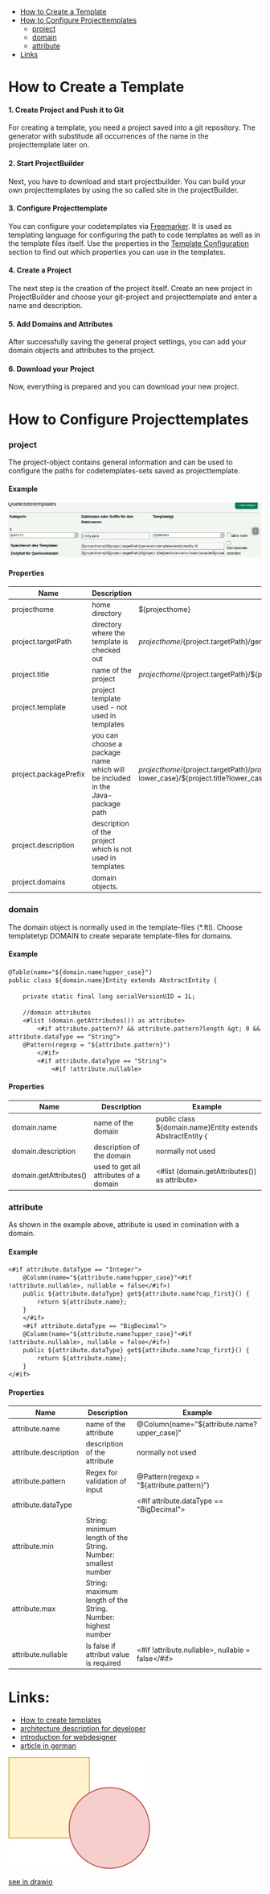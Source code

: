 
- [How to Create a Template](#how-to-create-a-template)
- [How to Configure Projecttemplates](#how-to-configure-projecttemplates)
  * [project](#project)
  * [domain](#domain)
  * [attribute](#attribute)
- [Links](#links)


# How to Create a Template

#### 1. Create Project and Push it to Git

For creating a template, you need a project saved into a git repository. The generator with substitude all occurrences of the name in the projecttemplate later on.

#### 2. Start ProjectBuilder

Next, you have to download and start projectbuilder. You can build your own projecttemplates by using the so called site in the projectBuilder. 

#### 3. Configure Projecttemplate

You can configure your codetemplates via [Freemarker](https://freemarker.apache.org/). It is used as templating language for configuring the path to code templates as well as in the template files itself. Use the properties in the [Template Configuration](#template-configuration) section to find out which properties you can use in the templates.

#### 4. Create a Project

The next step is the creation of the project itself. Create an new project in ProjectBuilder and choose your git-project and projecttemplate and enter a name and description.

#### 5. Add Domains and Attributes

After successfully saving the general project settings, you can add your domain objects and attributes to the project. 

#### 6. Download your Project

Now, everything is prepared and you can download your new project.

# How to Configure Projecttemplates

### **project** 

The project-object contains general information and can be used to configure the paths for codetemplates-sets saved as projecttemplate.

#### Example

![template screenshot](diagrams/template-screenshot.png)

#### Properties

| Name        | Description     |      Example  |
| ------------- |-------------| -------------|
| projecthome   | home directory | ${projecthome}|
| project.targetPath | directory where the template is checked out  | ${projecthome}/${project.targetPath}/generator-templates/entity/entity.ftl|
| project.title | name of the project | ${projecthome}/${project.targetPath}/${project.title}/persistence/ |
| project.template | project template used - not used in templates |  |
| project.packagePrefix | you can choose a package name which will be included in the Java-package path | ${projecthome}/${project.targetPath}/${project.title}/persistence/src/main/java/de/${project.packagePrefix?lower_case}/${project.title?lower_case}/entity/
| project.description | description of the project which is not used in templates | |
| project.domains | domain objects.   | |

### **domain**

The domain object is normally used in the template-files (*.ftl). Choose templatetyp DOMAIN to create separate template-files for domains.

#### Example
```
@Table(name="${domain.name?upper_case}")
public class ${domain.name}Entity extends AbstractEntity {
	
	private static final long serialVersionUID = 1L;
	
	//domain attributes
	<#list (domain.getAttributes()) as attribute> 
		<#if attribute.pattern?? && attribute.pattern?length &gt; 0 && attribute.dataType == "String">
	@Pattern(regexp = "${attribute.pattern}")
		</#if>	
		<#if attribute.dataType == "String">
			<#if !attribute.nullable>
```

#### Properties

| Name        | Description     |      Example  |
| ------------|-------------| -------------|
| domain.name | name of the domain | public class ${domain.name}Entity extends AbstractEntity { |
| domain.description | description of the domain | normally not used |
| domain.getAttributes() | used to get all attributes of a domain | <#list (domain.getAttributes()) as attribute> | 

### **attribute**

As shown in the example above, attribute is used in comination with a domain.

#### Example

```
<#if attribute.dataType == "Integer"> 
	@Column(name="${attribute.name?upper_case}"<#if !attribute.nullable>, nullable = false</#if>)
	public ${attribute.dataType} get${attribute.name?cap_first}() {
		return ${attribute.name};
	}
	</#if>
	<#if attribute.dataType == "BigDecimal"> 
	@Column(name="${attribute.name?upper_case}"<#if !attribute.nullable>, nullable = false</#if>)
	public ${attribute.dataType} get${attribute.name?cap_first}() {
		return ${attribute.name};
	}
</#if>
```

#### Properties

| Name        | Description     |      Example  |
| ------------|-------------| -------------|
| attribute.name | name of the attribute | @Column(name="${attribute.name?upper_case}" |
| attribute.description | description of the attribute | normally not used |
| attribute.pattern | Regex for validation of input | @Pattern(regexp = "${attribute.pattern}")| 
| attribute.dataType | | <#if attribute.dataType == "BigDecimal"> |
| attribute.min | String: minimum length of the String. Number: smallest number | |
| attribute.max | String: maximum length of the String. Number: highest number | |
| attribute.nullable | Is false if attribut value is required | <#if !attribute.nullable>, nullable = false</#if> |


# Links: 
* [How to create templates](https://gitlab.com/witchpou/lj-projectbuilder/blob/master/docuumentation/howto.md)
* [architecture description for developer](https://gitlab.com/witchpou/lj-projectbuilder/blob/master/docuumentation/architecture.md)
* [introduction for webdesigner](https://github.com/witchpou/lj-projectbuilder/blob/master/docuumentation/webdesign.md)
* [article in german](https://wp.starwit.de/wp-content/uploads/2017/02/03-2016-Java-aktuell-Anett-Hübner_Java-Enterprise-Anwendungen-effizient-...-4.pdf)

![Self-editing Diagram](diagrams/test.svg)

[see in drawio](https://www.draw.io/#Uhttps://github.com/witchpou/lj-projectbuilder/blob/master/documentation/diagrams/test.drawio)
